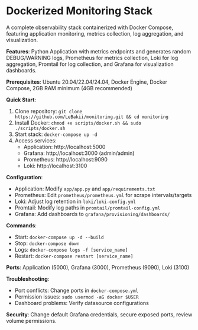 # Dockerized Monitoring Stack  
A complete observability stack containerized with Docker Compose, featuring application monitoring, metrics collection, log aggregation, and visualization.  

**Features**: Python Application with metrics endpoints and generates random DEBUG/WARNING logs, Prometheus for metrics collection, Loki for log aggregation, Promtail for log collection, and Grafana for visualization dashboards.  

**Prerequisites**: Ubuntu 20.04/22.04/24.04, Docker Engine, Docker Compose, 2GB RAM minimum (4GB recommended)

**Quick Start**:  
1. Clone repository: `git clone https://github.com/LeBakii/monitoring.git && cd monitoring`  
2. Install Docker: `chmod +x scripts/docker.sh && sudo ./scripts/docker.sh`
3. Start stack: `docker-compose up -d`  
4. Access services:  
   - Application: http://localhost:5000  
   - Grafana: http://localhost:3000 (admin/admin)  
   - Prometheus: http://localhost:9090  
   - Loki: http://localhost:3100  

**Configuration**:  
- Application: Modify `app/app.py` and `app/requirements.txt`  
- Prometheus: Edit `prometheus/prometheus.yml` for scrape intervals/targets  
- Loki: Adjust log retention in `loki/loki-config.yml`  
- Promtail: Modify log paths in `promtail/promtail-config.yml`  
- Grafana: Add dashboards to `grafana/provisioning/dashboards/`  

**Commands**:  
- Start: `docker-compose up -d --build`  
- Stop: `docker-compose down`
- Logs: `docker-compose logs -f [service_name]`  
- Restart: `docker-compose restart [service_name]`

**Ports**: Application (5000), Grafana (3000), Prometheus (9090), Loki (3100)  

**Troubleshooting**:  
- Port conflicts: Change ports in `docker-compose.yml`  
- Permission issues: `sudo usermod -aG docker $USER`  
- Dashboard problems: Verify datasource configurations  

**Security**: Change default Grafana credentials, secure exposed ports, review volume permissions.  
